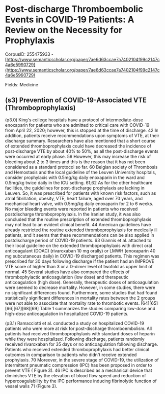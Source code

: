 # Post-discharge Thromboembolic Events in COVID-19 Patients: A Review on the Necessity for Prophylaxis

CorpusID: 255475933 - [https://www.semanticscholar.org/paper/7ae6d63ccae7a7402104f99c2147c4a6e5990729](https://www.semanticscholar.org/paper/7ae6d63ccae7a7402104f99c2147c4a6e5990729)

Fields: Medicine

## (s3) Prevention of COVID-19-Associated VTE (Thromboprophylaxis)
(p3.0) King's college hospitals have a protocol of intermediate-dose enoxaparin for patients who are admitted to critical care with COVID-19 from April 22, 2020; however, this is stopped at the time of discharge. 42 In addition, patients receive recommendations upon symptoms of VTE, at their discharge summary. Researchers have also mentioned that a short course of extended thromboprophylaxis could have decreased the incidence of post-discharge VTE by about 40% to 50%, as all the post-discharge events were occurred at early phase. 59 However, this may increase the risk of bleeding about 2 to 3 times and this is the reason that it has not been considered as a standard protocol so far. 60 Belgian society of Thrombosis and Hemostasis and the local guideline of the Leuven University hospitals, consider prophylaxis with 0.5mg/kg daily enoxaparin in the ward and 0.5mg/kg twice daily in the ICU setting. 61,62 As for the other healthcare facilities, the guidelines for post-discharge prophylaxis are lacking in Leuven. So, it was prescribed for patients with known risk factors, such as atrial fibrillation, obesity, VTE, heart failure, aged over 70 years, and mechanical heart valve, with 0.5mg/kg daily enoxaparin for 2 to 6 weeks. No major bleeding events were reported in patients who received postdischarge thromboprophylaxis. In the Iranian study, it was also concluded that the routine prescription of extended thromboprophylaxis may not lead to an evident clinical benefit. 44 American guidelines have already restricted the routine extended thromboprophylaxis for medically ill patients, and it seems that these recommendations can be also applied in postdischarge period of COVID-19 patients. 63 Giannis et al. attached to their local guideline on the extended thromboprophylaxis with direct oral anticoagulant (DOAC) (rivaroxaban 10 mg orally) or LMWH (enoxaparin 40 mg subcutaneous daily) in COVID-19 discharged patients. This regimen was prescribed for 30 days following discharge if the patient had an IMPROVE VTE score of higher than 3 or a D-dimer level of twofold as upper limit of normal. 45 Several studies have also compared the effects of thrombophylactic anticoagulation (low dose) and therapeutic anticoagulation (high dose). Generally, therapeutic doses of anticoagulation were seemed to decrease mortality. However, in some studies, there were no significant differences found. Furthermore, some studies that had found statistically significant differences in mortality rates between the 2 groups were not able to associate that mortality rate to thrombotic events. [64][65][66][67][68][69] Table 1 summarizes the studies comparing low-dose and high-dose anticoagulation in hospitalized COVID-19 patients.

(p3.1) Ramacciotti et al. conducted a study on hospitalized COVID-19 patients who were more at risk for post-discharge thromboembolism. All patients had received thromboprophylaxis with standard doses of heparin while they were hospitalized. Following discharge, patients randomly received rivaroxaban for 35 days or no anticoagulation following discharge. Patients who received extended thromboprophylaxis had better clinical outcomes in comparison to patients who didn't receive extended prophylaxis. 70 Moreover, in the severe stage of COVID-19, the utilization of intermittent pneumatic compression (IPC) has been proposed in order to prevent VTE ( Figure 3). 46 IPC is described as a mechanical device that diminishes VTE by the elevation of blood flow speed and reduction of hypercoagulability by the IPC performance inducing fibrinolytic function of vessel walls 71 (Figure 3).
